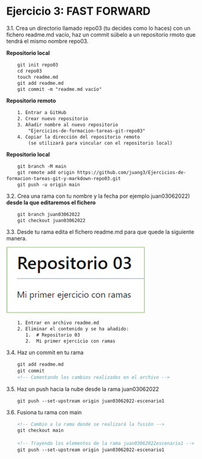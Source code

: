 # Ejercicio 3: FAST FORWARD

3.1. Crea un directorio llamado repo03 (tu decides como lo haces) con un fichero readme.md vacío, haz un commit súbelo a un repositorio rmoto que tendrá el mismo nombre repo03.


__Repositorio local__
~~~
    git init repo03
    cd repo03
    touch readme.md
    git add readme.md
    git commit -m "readme.md vacío"
~~~

__Repositorio remoto__
~~~
    1. Entrar a GitHub
    2. Crear nuevo repositorio
    3. Añadir nombre al nuevo repositorio
        "Ejercicios-de-formacion-tareas-git-repo03"
    4. Copiar la dirección del repositorio remoto
        (se utilizará para vincular con el repositorio local)
~~~

__Repositorio local__
~~~
    git branch -M main
    git remote add origin https://github.com/juang3/Ejercicios-de-formacion-tareas-git-y-markdown-repo03.git
    git push -u origin main
~~~

3.2. Crea una rama con tu nombre y la fecha por ejemplo juan03062022) __desde la que editaremos el fichero__

~~~
    git branch juan03062022
    git checkout juan03062022
~~~

3.3. Desde tu rama edita el fichero readme.md para que quede la siguiente manera.

![imagen no disponible](./imagen-para-repo03.png "Imagen donde aparece un título denominado Repositorio 03, luego una línea en la que pone 'Mi primer ejercicio con ramas'")

~~~
    1. Entrar en archivo readme.md
    2. Eliminar el contenido y se ha añadido:
       1.  # Repositorio 03
       2.  Mi primer ejercicio con ramas
~~~

3.4. Haz un commit en tu rama
~~~ html
    git add readme.md
    git commit 
    <!-- Comentando los cambios realizados en el archivo -->
~~~

3.5. Haz un push hacia la nube desde la rama juan03062022
~~~ 
    git push --set-upstream origin juan03062022-escenario1
~~~

3.6. Fusiona tu rama con main
~~~ html
    <!-- Cambio a la rama donde se realizará la fusión -->
    git checkout main

    <!-- Trayendo los elementos de la rama juan03062022escenario1 -->
    git push --set-upstream origin juan03062022-escenario1 
~~~

